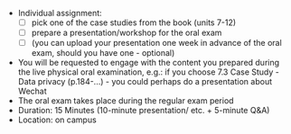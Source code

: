 - Individual assignment:
  - [ ] pick one of the case studies from the book (units 7-12)
  - [ ] prepare a presentation/workshop for the oral exam
  - [ ] (you can upload your presentation one week in advance of the oral exam, should you have one - optional)
- You will be requested to engage with the content you prepared during the live physical oral examination, e.g.: if you choose 7.3 Case Study - Data privacy (p.184-...) - you could perhaps do a presentation about Wechat
- The oral exam takes place during the regular exam period
- Duration: 15 Minutes (10-minute presentation/ etc. + 5-minute Q&A)
- Location: on campus